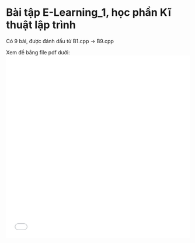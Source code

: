 # Bài tập E-Learning_1, học phần Kĩ thuật lập trình
Có 9 bài, được đánh dấu từ B1.cpp -> B9.cpp

Xem đề bằng file pdf dưới:
<embed src="./KTLT E learning 1.pdf" type="application/pdf" width="100%" height="500">
